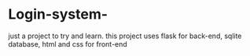 # Login-system-
just a project to try and learn. this project uses flask for back-end, sqlite database, html and css for front-end
